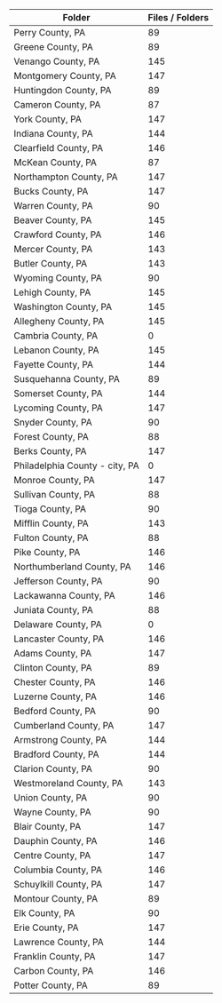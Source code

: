 | Folder                         |   Files / Folders |
|--------------------------------|-------------------|
| Perry County, PA               |                89 |
| Greene County, PA              |                89 |
| Venango County, PA             |               145 |
| Montgomery County, PA          |               147 |
| Huntingdon County, PA          |                89 |
| Cameron County, PA             |                87 |
| York County, PA                |               147 |
| Indiana County, PA             |               144 |
| Clearfield County, PA          |               146 |
| McKean County, PA              |                87 |
| Northampton County, PA         |               147 |
| Bucks County, PA               |               147 |
| Warren County, PA              |                90 |
| Beaver County, PA              |               145 |
| Crawford County, PA            |               146 |
| Mercer County, PA              |               143 |
| Butler County, PA              |               143 |
| Wyoming County, PA             |                90 |
| Lehigh County, PA              |               145 |
| Washington County, PA          |               145 |
| Allegheny County, PA           |               145 |
| Cambria County, PA             |                 0 |
| Lebanon County, PA             |               145 |
| Fayette County, PA             |               144 |
| Susquehanna County, PA         |                89 |
| Somerset County, PA            |               144 |
| Lycoming County, PA            |               147 |
| Snyder County, PA              |                90 |
| Forest County, PA              |                88 |
| Berks County, PA               |               147 |
| Philadelphia County - city, PA |                 0 |
| Monroe County, PA              |               147 |
| Sullivan County, PA            |                88 |
| Tioga County, PA               |                90 |
| Mifflin County, PA             |               143 |
| Fulton County, PA              |                88 |
| Pike County, PA                |               146 |
| Northumberland County, PA      |               146 |
| Jefferson County, PA           |                90 |
| Lackawanna County, PA          |               146 |
| Juniata County, PA             |                88 |
| Delaware County, PA            |                 0 |
| Lancaster County, PA           |               146 |
| Adams County, PA               |               147 |
| Clinton County, PA             |                89 |
| Chester County, PA             |               146 |
| Luzerne County, PA             |               146 |
| Bedford County, PA             |                90 |
| Cumberland County, PA          |               147 |
| Armstrong County, PA           |               144 |
| Bradford County, PA            |               144 |
| Clarion County, PA             |                90 |
| Westmoreland County, PA        |               143 |
| Union County, PA               |                90 |
| Wayne County, PA               |                90 |
| Blair County, PA               |               147 |
| Dauphin County, PA             |               146 |
| Centre County, PA              |               147 |
| Columbia County, PA            |               146 |
| Schuylkill County, PA          |               147 |
| Montour County, PA             |                89 |
| Elk County, PA                 |                90 |
| Erie County, PA                |               147 |
| Lawrence County, PA            |               144 |
| Franklin County, PA            |               147 |
| Carbon County, PA              |               146 |
| Potter County, PA              |                89 |